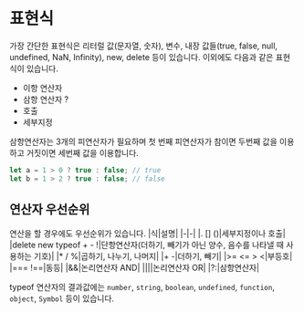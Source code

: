 # 표현식

가장 간단한 표현식은 리터럴 값(문자열, 숫자), 변수, 내장 값들(true, false, null, undefined, NaN, Infinity), new, delete 등이 있습니다. 이외에도 다음과 같은 표현식이 있습니다.

- 이항 연산자
- 삼항 연산자 ?
- 호출
- 세부지정

삼항연산자는 3개의 피연산자가 필요하며 첫 번째 피연산자가 참이면 두번째 값을 이용하고 거짓이면 세번째 값을 이용합니다.

```js
let a = 1 > 0 ? true : false; // true
let b = 1 > 2 ? true : false; // false
```

## 연산자 우선순위

연산을 할 경우에도 우선순위가 있습니다.
|식|설명|
|-|-|
|. [] ()|세부지정이나 호출|
|delete new typeof + - !|단항연산자(더하기, 빼기가 아닌 양수, 음수를 나타낼 때 사용하는 기호)|
|\* / %|곱하기, 나누기, 나머지|
|+ -|더하기, 빼기|
|>= <= > <|부등호|
|=== !==|동등|
|&&|논리연산자 AND|
|\|\||논리연산자 OR|
|?:|삼항연산자|

typeof 연산자의 결과값에는 `number`, `string`, `boolean`, `undefined`, `function`, `object`, `Symbol` 등이 있습니다.
